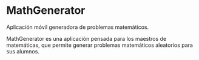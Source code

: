 MathGenerator
===========

Aplicación móvil generadora de problemas matemáticos.

MathGenerator es una aplicación pensada para los maestros de matemáticas, que permite generar problemas matemáticos aleatorios para sus alumnos.
